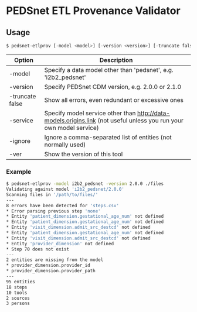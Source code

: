 # PEDSnet ETL Provenance Validator

## Usage

```bash
$ pedsnet-etlprov [-model <model>] [-version <version>] [-truncate false] [-ignore <entities>] [-service <service>] [-ver] <dir>
```

Option | Description
---|---
-model <model> | Specify a data model other than 'pedsnet', e.g. 'i2b2_pedsnet'
-version <version> | Specify PEDSnet CDM version, e.g. 2.0.0 or 2.1.0
-truncate false | Show all errors, even redundant or excessive ones
-service <service> | Specify model service other than http://data-models.origins.link (not useful unless you run your own model service)
-ignore <entities> | Ignore a comma-separated list of entities (not normally used)
-ver | Show the version of this tool


### Example

```bash
$ pedsnet-etlprov -model i2b2_pedsnet -version 2.0.0 ./files
Validating against model 'i2b2_pedsnet/2.0.0'
Scanning files in '/path/to/files/'
---
8 errors have been detected for 'steps.csv'
* Error parsing previous step 'none'
* Entity 'patient_dimension.gestational_age_num' not defined
* Entity 'patient_dimension.gestational_age_num' not defined
* Entity 'visit_dimension.admit_src_destcd' not defined
* Entity 'patient_dimension.gestational_age_num' not defined
* Entity 'visit_dimension.admit_src_destcd' not defined
* Entity 'provider_dimension' not defined
* Step 70 does not exist
---
2 entities are missing from the model
* provider_dimension.provider_id
* provider_dimension.provider_path
---
95 entities
18 steps
10 tools
2 sources
3 persons
```
